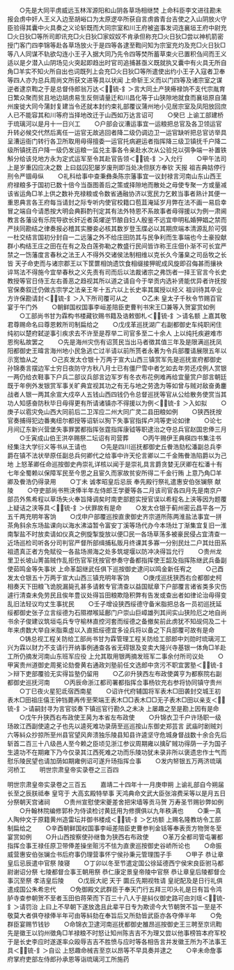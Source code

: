 <!-- { "loadSidebar": true } -->
　　○先是大同平虏威远玉林浑源阳和山阴各草场相继焚  上命科臣李文进往勘未报会虏中奸人王义入边至胡峪口为太原逻卒所获自言虏酋青台吉使之入山阴放火守臣验得其囊中火具奏之义论斩既而大同宗室和川王府被盗事发词连襄垣王府中尉充□火日狄□等所司即讯充□火日狄□家奴奴不肯承但称充□火日狄□尝以神机箭密授门客门四李锦等赴各草场放火于是四等各逮至鞫问知为宗室充灼及充□火日狄□等八人同谋不轨欲勾连小王子入据大同乃先令四等焚所蓄草束火已置积刍间而王义适以是夕潜入山阴场见火突起即趋出时官司追捕甚亟义既就执又囊中有火具无所自角□羊实不知火所自出也词既列上会充□火日狄□等所遣使出约小王子入寇者卫奉等四人亦为总兵周尚文所获文进等具以状闻  上命斩王义而以门四等及诸宗室之谋逆者逮京鞫之于是总督侍郎翁万达＜锍-釒＞言大同土产狭瘠禄饷不支代宗胤育日繁众聚而贫且地边胡虏易生反侧请量迁和川昌化等于山狭隙地就食而襄垣原自蒲州废徙大同今蒲封复建当令还就本封约束礼部覆议蒲州地小见居宗室及凤阳放回庶人已不能容其和川等府当择地改迁于山西如万达言诏可
　　○癸巳  上谕工部建桥于琉璃河以是月十一日兴工
　　○户部会议漕运事宜一运粮把总官及各卫领运官升转必候交代然后离任一运官无故逃回者降二级仍调边卫一运官缺听把总官访举具呈漕运衙门转行各卫所取用毋得擅委一运官托病避运者指挥降三级卫镇抚千户降二级所镇抚百户降一级仍发运粮一监兑主事各令亲赴水次从公验兑以弭争端一补置铁斛分给该兑地方永为定式运军至令其赴官告领＜锍-釒＞入允行
　　○甲午法司上是岁重囚应决之数  上曰兹囚犯屡岁废刑即当处决但朕方奉钦  天报  祖吉典姑停行刑令严锢毋纵
　　○礼科给事中查秉彝条陈宗藩事宜一议封禄言河南山东山西王府禄粮多于国初已数十倍今当亟图善后之策或择隙地而散处之毋使专聚一方或量减该省运角□羊上供之数补充禄粮或令数省通融协济以宽民力乞敕当事者熟计其便一重恩典言各王府每当请封之际专听内使官校籍口苞苴淹延岁月弊在法不画一易启幸冒之端自今请悉按大明会典斟酌刊定其有法外特恩不系故事者毋得援以为例一肃阃教言各藩设有乐院导欲长奸近者英燿逆节酿自妇人殷鉴不远宜申明私婚狎娼之禁而严扶同勘结之律奏报必稽其实媵妾必核其数岁登玉牒必以其期庶端本清源乱阶可弭一杜交结言国初分封自一二远藩之外不给庄田防其与民争利而生事端也今土豪投献群小构结王庄之田在在有之及白莲弥勒之教盛行民间皆诈称王庄佃仆渐不可长宜严禁之一饬藩度言春秋之法王人不得外交诸侯法制相维以克长久今藩臬之司岳牧之长皆  天子命吏而与诸宗郡王以下筐篚相饷遗饮食相缀接狎昵成风旋即召侮甚而攘袂谇骂法不得施今宜举春秋之义先责有司而后以法裁诸宗之弗饬者一择王官言今长史教授等官日侍王左右善恶之趋视其所以道之请自今于举贡内选补贤能优异者许抚按官保奏叙迁仍做古宗学之法亲王年十五六以上长史率其属授以经义  祖训待其卒业方许保勘请封＜锍-釒＞入下所司覆可从之
　　○乙未  皇太子千秋令节赐百官宴于午门外
　　○朝鲜国权国事李峘差陪臣吏曹判书宋王□兼等入贺宴赏如例
　　○工部尚书甘为霖构书楼藏钦赐书籍及诰敕御札＜锍-釒＞请名额  上嘉其敬君尊赐命名曰尊恩敕所司制扁给之
　　○戊戌革巡抚湖广右副都御史车纯职闲住纯初以楚府弑逆事引疾求去不许至是荐举二司官多至二十余人  上以纯托疾避难市恩徇私故罢之
　　○先是海州灾伤有诏贳民当出马者徵其值三年及是限满巡抚凤阳都御史王暐言海州地小民急逃亡过半请以前所贳者永著为令兵部覆请展限五年以示宽恤从之
　　○己亥发太仓银十万两于宣大山西三镇赏军先是巡抚宣府都御史孙锦奏言摆边军士穷日夜防守方秋八月士已有僵尸雪中者乞如去年劳还戍例人赏银一两仍给衣鞋事下户兵二部议兵部言边军岁有冬衣布花例难再给宜量赏户部言朝廷既于年例外发银赏军事关旷典宜视其功之有无与地之劳逸为等如曾与贼对敌奋勇鏖战者人银一两其余宣大戍卒人五钱山西四钱仍令总督巡抚等官从公给散务使赏当其功人知感奋防秋毕日毋得更有所请诸镇亦不得援以为例＜锍-釒＞入如拟
　　○庚子以雹灾免山西大同前后二卫浑应二州大同广灵二县田粮如例
　　○狭西抚按官奏捕得犯边番夷纽尔都授等诏斩以狥下失事官指挥卢鸿等吏论如律
　　○论七月间辽东新兴营堡失事罪罢都指挥张霆指挥康钺等职逮治之夺总兵官赵国忠俸三月
　　○壬寅成山伯王洪卒赐祭二坛诏有司营葬
　　○丙午赐伊王典楧四书集注书经集注大学衍义等书从王请也
　　○先是四川巡抚都御史丘餋浩劾松潘副总兵李爵在镇不法状举原任副总兵何卿代之给事中许天伦言卿以二千金贿餋浩陷爵以为己地  上怒革卿任命巡按御史冉崇礼详核以闻于是崇礼具言爵贪婪无厌卿在松潘十有七年全蜀赖以保障军民至今思之且宦久而家故贫安所得二千金行贿  上意乃角□羊卿及餋浩仍得录用
　　○丁未  诚孝昭皇后忌辰  奉先殿行祭礼遣惠安伯张镧祭  献陵
　　○夺吏部尚书熊浃俸半年左侍郎王学夔等各二月该司官各四月先是南京户部员外焦希程以草场失火奉旨降调矣时南吏部题实授官误以希程名上浃等因为题覆  上疑诘之浃等具＜锍-釒＞伏罪故有是命
　　○发太仓银于蓟州密云昌平各一万五千两充明年客饷
　　○戊申户部覆巡按直隶御史齐宗道所陈两淮盐法事宜一拼茶角斜余东场盐课向以海水沸溢暂令富安丁溪等场代办今本场灶丁渐集宜复旧一淮南掣盐不时放卖请如仪真之例旋掣旋放以便□民一各场草荡多被豪民侵占宜清查一近场巡检司听各分司判官严督所部缉捕私贩月终课其多寡一分别民灶二户其灶田系祖遗真正者方免赋役一各盐场濒海之处多筑堤堰以防冲决得旨允行
　　○贵州龙里卫长坡山菁苖贼作乱拒伤官军抚按官参奏守备都指挥使王韶及指挥陈继武兵备副使茹鸣金等失事状  上命革韶继武任俱下巡按御史逮问以鸣金新任宥之
　　○己酉发太仓银五十万两于宣大山西三镇充明年客饷
　　○庚戌巡抚狭西右佥都御史柯相奏天下田粮飞诡脱漏毙孔甚多请敕专官清查以益国赋章下户部覆言诸省类多灾伤遽行清查未免劳民且俟年豊议处得旨田粮欺隐积弊有告发或查出者如律论治毋得变乱旧法轻议均丈生事扰民
　　○壬子增设狭西绥德守备米脂把总各一员初巡抚延绥都御史张子立言绥德为石隰襟喉延鄜门户崇山巨嶂雄列其间实山狭险厄之地自尚书余子俊建议筑垣屯兵专守榆林直控河套而绥德之备撤矣前此虏犹不知觇伺及二十年来虏数大举自米脂乘虚以入直抵绥德宜多设兵将以备之下兵部覆可故有是命
　　○铸总视工程关防给工部尚书甘为霖管理工程关防给工部郎中刘勋时琉璃河工兴为霖以财力不支请行开纳事例通查各省无碍银及变卖大隆兴寺基银一体角□羊赴工所仍摘发河南山东班军应役  上允其取用银两摘发班军二事余付所司议处
　　○甲寅贵州道御史周冕论劾誊黄右通政刘塾前任文选郎中贪污不职宜罢塾＜锍-釒＞辩下吏部覆验无实得旨塾仍留用
　　○乙卯升狭西左布政使龚亨为都察院右副都御史巡抚河南
　　○丙辰命浙江都司署都指挥佥事杨钦充右参将协同镇守贵州
　　○丁巳夜火星犯氐宿西南星
　　○诏许代府辅国将军表木□田袭封交城王初表木□田祖庄僖王钟铛薨再传至荣端王表木□□表木□□无子表木□田以亲支＜锍-釒＞请嗣封寻为言官驳奏下镇巡官行勘久之未决  上屡趣之至是勘上因有是命
　　○戊午升狭西右布政使王昺为本省左布政使
　　○升锦衣卫千户许玚职一级玚故江西副使逵之子也先以逵死难功录荫至巡巡按山东御史郑芸言  武庙时剧贼刘六等紏众抄掠所至州县官望风奔溃独乐陵县知县许逵坚守危城身督战数十余合先后斩首二百三十八级邑人至今赖之臣顷见浙江参议周期雍以擒矿贼功得荫一子为国子生逵功不在期雍下乃今仅录其江西死难之功而乐陵功犹未录非所以褒遗忠作士气而慰乐陵民望也请加荫如期雍例诏可遂升玚指挥佥事
　　○发内帑银五万两济琉璃河桥工
　　明世宗肃皇帝实录卷之三百四


明世宗肃皇帝实录卷之三百五
　　嘉靖二十四年十一月庚申朔  上谕礼部自今朔届长至之辰朕祗奉  皇穹于  大高玄殿特举事  天鸿典命文武大臣张溶费采等以是月五日分祭朝天宫诸祠
　　○贵州宣慰使宋夔差舍把宋墙等贡马贺  万寿圣节赐钞弊如例
　　○升翰林院编修郭朴为侍读检讨黄廷用为修撰俱以九年秩满也
　　○秉一真人陶仲文于原籍黄州造雷坛并御书楼成＜锍-釒＞乞坊额  上赐名隆教坊令工部制扁给之
　　○辛酉朝鲜国权国事李峘差陪臣吏曹参判金铦等奉表贡方物贺冬至宴赏如例
　　○升山西按察使孙继鲁为狭西右布政使
　　○革万全都司管屯署都指挥佥事王禄任原卫带俸差操坐赃污不怯为直隶巡按御史谷峤所论也
　　○命振威营惠安伯张镧佥书后府事仍理营事怀宁侯孙秉元管理围子手
　　○甲子  恭让章皇后忌辰遣中官祭  陵寝
　　○丁卯以冬至节遣定国公徐延德西宁侯宋良臣驸马都尉谢诏分祭  七陵都督佥事王朝用祭  恭仁康定景皇帝陵中官祭  恭让章皇后陵都督佥事沉至祭  孝洁皇后陵
　　○戊辰大祀  天于  圜丘先期视牲请  皇祀配及是日行礼俱遣成国公朱希忠代
　　○免御殿文武群臣于奉天门行五拜三叩头礼是日有旨令鸿胪寺查参朝贺不至者玉田伯蒋荣而下百三十八人于是紏仪御史路可由刘瑶＜锍-釒＞请罚治  上曰上不早朝下遂放逸且此辈平日专为欺谤今大节朝贺不旨一至是不敬莫大者俱夺禄俸半年可由等紏劾在奉旨后又所劾皆武臣亦各夺俸半年
　　○免群臣宴赐节钱钞
　　○命锦衣卫逮河南巡抚都御史雒昂巡按御史王三聘至京讯鞫先是徽王以钧州徵角□羊禄粮不时怒让知州陈吉吉不为理又尝以他事榜笞本府军校于是长史李应时遂遂率众殴辱吉吉不胜愤与应时等各相告言并发徽王所为不法事王具＜锍-釒＞自讼  上怒趣命械吉至京以昂等不早具奏并逮之
　　○辛未命詹事府掌府吏部左侍郎孙承恩等诣琉璃河工所施药
